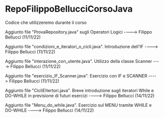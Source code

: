 # RepoFilippoBellucciCorsoJava
Codice che utilizzeremo durante il corso

Aggiunto file "ProvaRepository.java" sugli Operatori Logici ----> Filippo Bellucci (11/11/22)

Aggiunto file "condizioni_e_iteratori_o_cicli.java". Introduzione dell'IF ----> Filippo Bellucci (11/11/22)

Aggiunto file "interazione_con_utente.java". Utilizzo della classe Scanner ----> Filippo Bellucci (11/11/22)

Aggiunto file "esercizio_IF_Scanner.java". Esercizio con IF e SCANNER ----> Filippo Bellucci (11/11/22)

Aggiunto file "CicliEItertori.java". Breve introduzione sugli iteratori While e DO-WHILE in previsione di futuri esercizi ----> Filippo Bellucci (14/11/22)

Aggiunto file "Menu_do_while.java". Esercizio sul MENU tramite WHILE e DO-WHILE ----> Filippo Bellucci (14/11/22)
